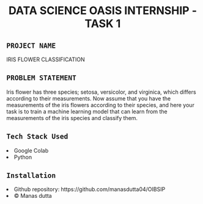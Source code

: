 <h1 align="center">
  <a href="# DATA SCIENCE OASIS INTERNSHIP - TASK 1"></a>
  DATA SCIENCE OASIS INTERNSHIP - TASK 1
</h1>

## `PROJECT NAME`
IRIS FLOWER CLASSIFICATION

## `PROBLEM STATEMENT`
Iris flower has three species; setosa, versicolor, and virginica, which differs according to their measurements. Now assume that you have the measurements of the iris flowers according to their species, and here your task is to train a machine learning model that can learn from the measurements of the iris species and classify them.
## `Tech Stack Used`
<li>Google Colab</li>
<li>Python</li>

## `Installation`
<li>Github repository: https://github.com/manasdutta04/OIBSIP </li>
<li>© Manas dutta</li>
